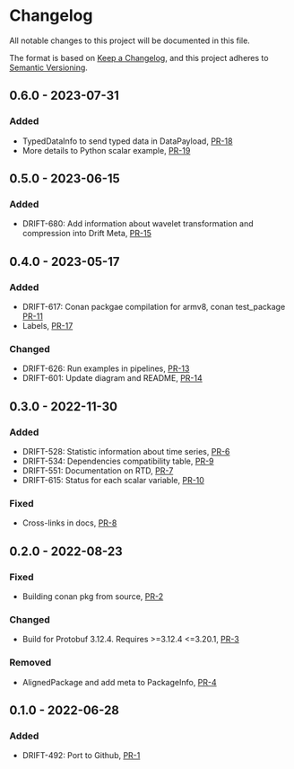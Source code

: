 # Changelog

All notable changes to this project will be documented in this file.

The format is based on [Keep a Changelog](https://keepachangelog.com/en/1.0.0/),
and this project adheres to [Semantic Versioning](https://semver.org/spec/v2.0.0.html).

## 0.6.0 - 2023-07-31

### Added

- TypedDataInfo to send typed data in DataPayload, [PR-18](https://github.com/panda-official/DriftProtocol/pull/18)
- More details to Python scalar example, [PR-19](https://github.com/panda-official/DriftProtocol/pull/19)

## 0.5.0 - 2023-06-15

### Added

- DRIFT-680: Add information about wavelet transformation and compression into Drift
  Meta, [PR-15](https://github.com/panda-official/DriftProtocol/pull/15)

## 0.4.0 - 2023-05-17

### Added

- DRIFT-617: Conan packgae compilation for armv8, conan
  test_package [PR-11](https://github.com/panda-official/DriftProtocol/pull/11/)
- Labels, [PR-17](https://github.com/panda-official/DriftProtocol/pull/17)

### Changed

- DRIFT-626: Run examples in pipelines, [PR-13](https://github.com/panda-official/DriftProtocol/pull/13)
- DRIFT-601: Update diagram and README, [PR-14](https://github.com/panda-official/DriftProtocol/pull/14)

## 0.3.0 - 2022-11-30

### Added

- DRIFT-528: Statistic information about time series, [PR-6](https://github.com/panda-official/DriftProtocol/pull/6)
- DRIFT-534: Dependencies compatibility table, [PR-9](https://github.com/panda-official/DriftProtocol/pull/9)
- DRIFT-551: Documentation on RTD, [PR-7](https://github.com/panda-official/DriftProtocol/pull/7)
- DRIFT-615: Status for each scalar variable, [PR-10](https://github.com/panda-official/DriftProtocol/pull/10)

### Fixed

- Cross-links in docs, [PR-8](https://github.com/panda-official/DriftProtocol/pull/8)

## 0.2.0 - 2022-08-23

### Fixed

- Building conan pkg from source, [PR-2](https://github.com/panda-official/DriftProtocol/pull/2)

### Changed

- Build for Protobuf 3.12.4. Requires >=3.12.4 <=3.20.1, [PR-3](https://github.com/panda-official/DriftProtocol/pull/5)

### Removed

- AlignedPackage and add meta to PackageInfo, [PR-4](https://github.com/panda-official/DriftProtocol/pull/4)

## 0.1.0 - 2022-06-28

### Added

- DRIFT-492: Port to Github, [PR-1](https://github.com/panda-official/DriftProtocol/pull/1)
